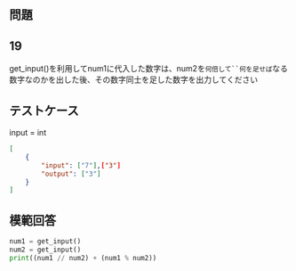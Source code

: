 ## 問題
## 19

get_input()を利用してnum1に代入した数字は、num2を`何倍して``何を足せば`なる数字なのかを出した後、その数字同士を足した数字を出力してください

## テストケース
input = int
```json
[
	{
		"input": ["7"],["3"]
		"output": ["3"]
	}
]
```

## 模範回答
```python
num1 = get_input()
num2 = get_input()
print((num1 // num2) + (num1 % num2))
```